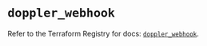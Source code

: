 # `doppler_webhook`

Refer to the Terraform Registry for docs: [`doppler_webhook`](https://registry.terraform.io/providers/dopplerhq/doppler/1.21.0/docs/resources/webhook).
